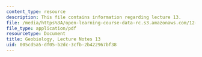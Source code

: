```yaml
---
content_type: resource
description: This file contains information regarding lecture 13.
file: /media/https%3A/open-learning-course-data-rc.s3.amazonaws.com/12-007-geobiology-spring-2013/005cd5a5df05b2dc3cfb2b422967bf38_MIT12_007S13_Lec13.pdf
file_type: application/pdf
resourcetype: Document
title: Geobiology, Lecture Notes 13
uid: 005cd5a5-df05-b2dc-3cfb-2b422967bf38
---
```

